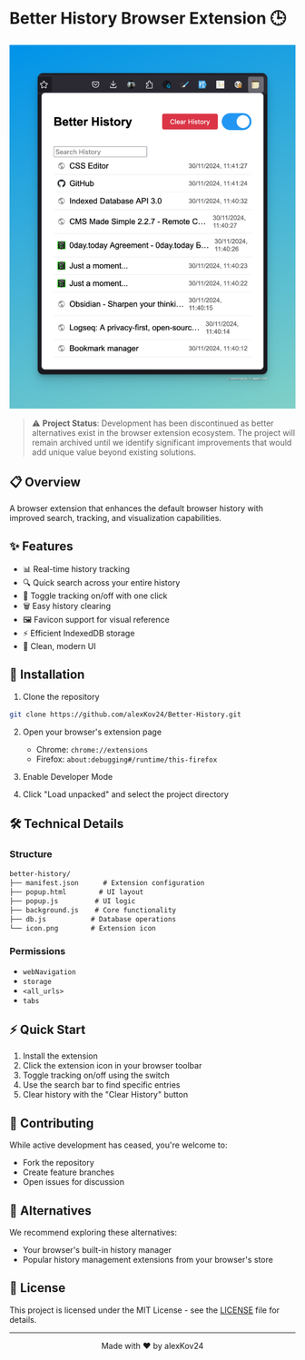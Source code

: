 # Better History Browser Extension 🕒

![Popup View](Xnapper-2024-11-30-11.41.59.png)

> ⚠️ **Project Status**: Development has been discontinued as better alternatives exist in the browser extension ecosystem. The project will remain archived until we identify significant improvements that would add unique value beyond existing solutions.

## 📋 Overview

A browser extension that enhances the default browser history with improved search, tracking, and visualization capabilities.



## ✨ Features

- 📊 Real-time history tracking
- 🔍 Quick search across your entire history
- 🎯 Toggle tracking on/off with one click
- 🗑️ Easy history clearing
- 🖼️ Favicon support for visual reference
- ⚡ Efficient IndexedDB storage
- 📱 Clean, modern UI

## 🚀 Installation

1. Clone the repository
```bash
git clone https://github.com/alexKov24/Better-History.git
```

2. Open your browser's extension page
   - Chrome: `chrome://extensions`
   - Firefox: `about:debugging#/runtime/this-firefox`

3. Enable Developer Mode

4. Click "Load unpacked" and select the project directory

## 🛠️ Technical Details

### Structure
```
better-history/
├── manifest.json      # Extension configuration
├── popup.html        # UI layout
├── popup.js         # UI logic
├── background.js    # Core functionality
├── db.js           # Database operations
└── icon.png        # Extension icon
```

### Permissions
- `webNavigation`
- `storage`
- `<all_urls>`
- `tabs`

## ⚡ Quick Start

1. Install the extension
2. Click the extension icon in your browser toolbar
3. Toggle tracking on/off using the switch
4. Use the search bar to find specific entries
5. Clear history with the "Clear History" button

## 🤝 Contributing

While active development has ceased, you're welcome to:
- Fork the repository
- Create feature branches
- Open issues for discussion

## 🔄 Alternatives

We recommend exploring these alternatives:
- Your browser's built-in history manager
- Popular history management extensions from your browser's store

## 📝 License

This project is licensed under the MIT License - see the [LICENSE](LICENSE) file for details.

---

<div align="center">
Made with ❤️ by alexKov24
</div>
